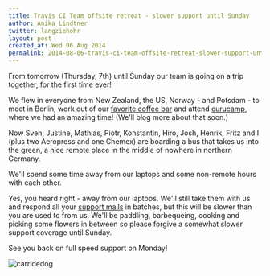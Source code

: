 ```yaml
---
title: Travis CI Team offsite retreat - slower support until Sunday
author: Anika Lindtner
twitter: langziehohr
layout: post
created_at: Wed 06 Aug 2014
permalink: 2014-08-06-travis-ci-team-offsite-retreat-slower-support-until-sunday
---
```


From tomorrow (Thursday, 7th) until Sunday our team is going on a trip
together, for the first time ever!

We flew in everyone from New Zealand, the US, Norway - and Potsdam - to meet in
Berlin, work out of our [favorite coffee bar](http://silo-coffee.com) and attend
[eurucamp](http://2014.eurucamp.org/), where we had an amazing time! (We'll
blog more about that soon.)

Now Sven, Justine, Mathias, Piotr, Konstantin, Hiro, Josh, Henrik, Fritz
and I (plus two Aeropress and one Chemex) are boarding a bus that takes us into
the green, a nice remote place in the middle of nowhere in northern Germany.

We'll spend some time away from our laptops and some non-remote
hours with each other.

Yes, you heard right - away from our laptops. We'll still take them
with us and respond all your [support
mails](mailto:support@travis-ci.org) in batches, but this will be slower
than you are used to from us. We'll be paddling, barbequeing, cooking and
picking some flowers in between so please forgive a somewhat slower support
coverage until Sunday.

See you back on full speed support on Monday!

![carridedog](https://cloud.githubusercontent.com/assets/1711357/3811452/8a8eb5ee-1c9f-11e4-8a14-e9e0624b4904.gif)




